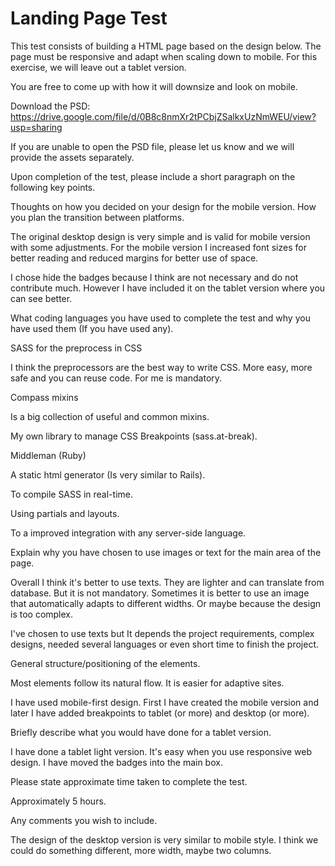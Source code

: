 # Landing Page Test

This test consists of building a HTML page based on the design below. The page must be responsive and adapt when scaling down to mobile. For this exercise, we will leave out a tablet version.

You are free to come up with how it will downsize and look on mobile.

Download the PSD: https://drive.google.com/file/d/0B8c8nmXr2tPCbjZSalkxUzNmWEU/view?usp=sharing

If you are unable to open the PSD file, please let us know and we will provide the assets separately.

Upon completion of the test, please include a short paragraph on the following key points.

Thoughts on how you decided on your design for the mobile version.  How you plan the transition between platforms.

The original desktop design is very simple and is valid for mobile version with some adjustments. For the mobile version I increased font sizes for better reading and reduced margins for better use of space.

I chose hide the badges because I think are not necessary and do not contribute much. However I have included it on the tablet version where you can see better.



What coding languages you have used to complete the test and why you have used them (If you have used any).

SASS for the preprocess in CSS

I think the preprocessors are the best way to write CSS. More easy, more safe and you can reuse code. For me is mandatory.

Compass mixins

Is a big collection of useful and common mixins.

My own library to manage CSS Breakpoints (sass.at-break).

Middleman (Ruby)

A static html generator (Is very similar to Rails).

To compile SASS in real-time.

Using partials and layouts.

To a improved integration with any server-side language.

Explain why you have chosen to use images or text for the main area of the page.

Overall I think it's better to use texts. They are lighter and can translate from database. But it is not mandatory. Sometimes it is better to use an image that automatically adapts to different widths. Or maybe because the design is too complex.

I've chosen to use texts but It depends the project requirements, complex designs, needed several languages or even short time to finish the project.

General structure/positioning of the elements.

Most elements follow its natural flow. It is easier for adaptive sites.

I have used mobile-first design. First I have created the mobile version and later I have added breakpoints to tablet (or more) and desktop (or more).

Briefly describe what you would have done for a tablet version.

I have done a tablet light version. It's easy when you use responsive web design. I have moved the badges into the main box.

Please state approximate time taken to complete the test.

Approximately 5 hours.

Any comments you wish to include.

The design of the desktop version is very similar to mobile style. I think we could do something different, more width, maybe two columns. 




